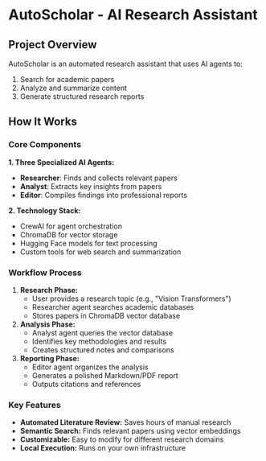 <h1>AutoScholar - AI Research Assistant</h1>

  <h2>Project Overview</h2>
    <p>AutoScholar is an automated research assistant that uses AI agents to:</p>
    <ol>
        <li>Search for academic papers</li>
        <li>Analyze and summarize content</li>
        <li>Generate structured research reports</li>
    </ol>

  <h2>How It Works</h2>

  <h3>Core Components</h3>
    <div class="feature-box">
        <p><strong>1. Three Specialized AI Agents:</strong></p>
        <ul>
            <li><strong>Researcher</strong>: Finds and collects relevant papers</li>
            <li><strong>Analyst</strong>: Extracts key insights from papers</li>
            <li><strong>Editor</strong>: Compiles findings into professional reports</li>
        </ul>

  <p><strong>2. Technology Stack:</strong></p>
        <ul>
            <li>CrewAI for agent orchestration</li>
            <li>ChromaDB for vector storage</li>
            <li>Hugging Face models for text processing</li>
            <li>Custom tools for web search and summarization</li>
        </ul>
    </div>

  <h3>Workflow Process</h3>
    <ol>
        <li>
            <strong>Research Phase:</strong>
            <ul>
                <li>User provides a research topic (e.g., "Vision Transformers")</li>
                <li>Researcher agent searches academic databases</li>
                <li>Stores papers in ChromaDB vector database</li>
            </ul>
        </li>
        <li>
            <strong>Analysis Phase:</strong>
            <ul>
                <li>Analyst agent queries the vector database</li>
                <li>Identifies key methodologies and results</li>
                <li>Creates structured notes and comparisons</li>
            </ul>
        </li>
        <li>
            <strong>Reporting Phase:</strong>
            <ul>
                <li>Editor agent organizes the analysis</li>
                <li>Generates a polished Markdown/PDF report</li>
                <li>Outputs citations and references</li>
            </ul>
        </li>
    </ol>

  <h3>Key Features</h3>
    <ul>
        <li><strong>Automated Literature Review:</strong> Saves hours of manual research</li>
        <li><strong>Semantic Search:</strong> Finds relevant papers using vector embeddings</li>
        <li><strong>Customizable:</strong> Easy to modify for different research domains</li>
        <li><strong>Local Execution:</strong> Runs on your own infrastructure</li>
    </ul>
